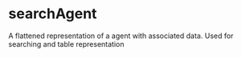 # searchAgent

A flattened representation of a agent with associated data. Used for searching and table representation
